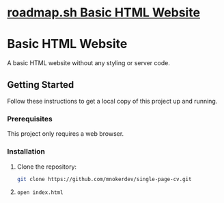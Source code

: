# [roadmap.sh Basic HTML Website](https://roadmap.sh/projects/basic-html-website)

# Basic HTML Website

A basic HTML website without any styling or server code.

## Getting Started

Follow these instructions to get a local copy of this project up and running.

### Prerequisites

This project only requires a web browser.

### Installation

1. Clone the repository:
   ```bash
   git clone https://github.com/mnokerdev/single-page-cv.git
   ```
2. ```bash
   open index.html
   ```
